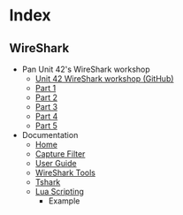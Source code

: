 
# Index

## WireShark
- Pan Unit 42's WireShark workshop
    - [Unit 42 WireShark workshop (GitHub)](https://github.com/pan-unit42/wireshark-workshop)
    - [Part 1](https://www.youtube.com/watch?v=wNEzfe9RI-I)
    - [Part 2](https://www.youtube.com/watch?v=xYzBFZDm6Ds)
    - [Part 3](https://www.youtube.com/watch?v=S-ny315TOyk)
    - [Part 4](https://www.youtube.com/watch?v=Bd67eKmOzJU)
    - [Part 5](https://www.youtube.com/watch?v=LeWKedaRFw4)
- Documentation
    - [Home](https://wiki.wireshark.org/)
    - [Capture Filter](https://wiki.wireshark.org/CaptureFilters)
    - [User Guide](https://www.wireshark.org/docs/wsug_html_chunked/)
    - [WireShark Tools](https://wiki.wireshark.org/Tools)
    - [Tshark](https://www.wireshark.org/docs/man-pages/tshark.html)
    - [Lua Scripting](https://wiki.wireshark.org/Lua)
        - Example